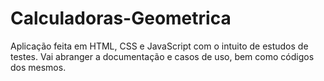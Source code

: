 # Calculadoras-Geometrica
Aplicação feita em HTML, CSS e JavaScript com o intuito de estudos de testes. Vai abranger a documentação e casos de uso, bem como códigos dos mesmos.
